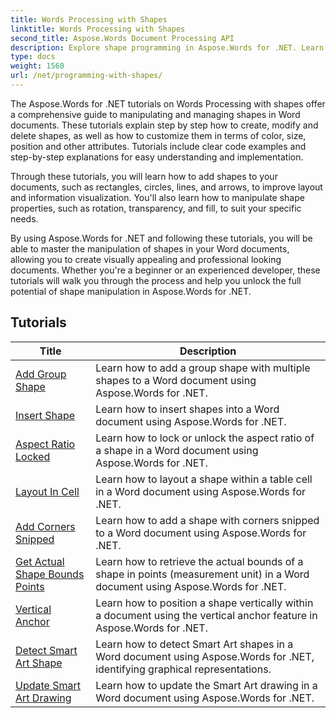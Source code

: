 ```yaml
---
title: Words Processing with Shapes
linktitle: Words Processing with Shapes
second_title: Aspose.Words Document Processing API
description: Explore shape programming in Aspose.Words for .NET. Learn how to manipulate and customize shapes in your Word documents with step-by-step tutorials and sample code in C#.
type: docs
weight: 1560
url: /net/programming-with-shapes/
---
```

The Aspose.Words for .NET tutorials on Words Processing with shapes offer a comprehensive guide to manipulating and managing shapes in Word documents. These tutorials explain step by step how to create, modify and delete shapes, as well as how to customize them in terms of color, size, position and other attributes. Tutorials include clear code examples and step-by-step explanations for easy understanding and implementation.

Through these tutorials, you will learn how to add shapes to your documents, such as rectangles, circles, lines, and arrows, to improve layout and information visualization. You'll also learn how to manipulate shape properties, such as rotation, transparency, and fill, to suit your specific needs.

By using Aspose.Words for .NET and following these tutorials, you will be able to master the manipulation of shapes in your Word documents, allowing you to create visually appealing and professional looking documents. Whether you're a beginner or an experienced developer, these tutorials will walk you through the process and help you unlock the full potential of shape manipulation in Aspose.Words for .NET.

 ## Tutorials
| Title | Description |
| --- | --- |
| [Add Group Shape](./add-group-shape/) | Learn how to add a group shape with multiple shapes to a Word document using Aspose.Words for .NET. |
| [Insert Shape](./insert-shape/) | Learn how to insert shapes into a Word document using Aspose.Words for .NET. |
| [Aspect Ratio Locked](./aspect-ratio-locked/) | Learn how to lock or unlock the aspect ratio of a shape in a Word document using Aspose.Words for .NET. |
| [Layout In Cell](./layout-in-cell/) | Learn how to layout a shape within a table cell in a Word document using Aspose.Words for .NET. |
| [Add Corners Snipped](./add-corners-snipped/) | Learn how to add a shape with corners snipped to a Word document using Aspose.Words for .NET. |
| [Get Actual Shape Bounds Points](./get-actual-shape-bounds-points/) | Learn how to retrieve the actual bounds of a shape in points (measurement unit) in a Word document using Aspose.Words for .NET. |
| [Vertical Anchor](./vertical-anchor/) | Learn how to position a shape vertically within a document using the vertical anchor feature in Aspose.Words for .NET.|
| [Detect Smart Art Shape](./detect-smart-art-shape/) | Learn how to detect Smart Art shapes in a Word document using Aspose.Words for .NET, identifying graphical representations. |
| [Update Smart Art Drawing](./update-smart-art-drawing/) | Learn how to update the Smart Art drawing in a Word document using Aspose.Words for .NET. |
